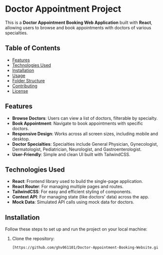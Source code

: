 # Doctor Appointment Project

This is a **Doctor Appointment Booking Web Application** built with **React**, allowing users to browse and book appointments with doctors of various specialties.

## Table of Contents

- [Features](#features)
- [Technologies Used](#technologies-used)
- [Installation](#installation)
- [Usage](#usage)
- [Folder Structure](#folder-structure)
- [Contributing](#contributing)
- [License](#license)

## Features

- **Browse Doctors**: Users can view a list of doctors, filterable by specialty.
- **Book Appointment**: Navigate to book appointments with specific doctors.
- **Responsive Design**: Works across all screen sizes, including mobile and desktop.
- **Doctor Specialties**: Specialties include General Physician, Gynecologist, Dermatologist, Pediatrician, Neurologist, and Gastroenterologist.
- **User-Friendly**: Simple and clean UI built with TailwindCSS.

## Technologies Used

- **React**: Frontend library used to build the single-page application.
- **React Router**: For managing multiple pages and routes.
- **TailwindCSS**: For easy and efficient styling of components.
- **Context API**: For managing state (like doctors' data) across the app.
- **Mock Data**: Simulated API calls using mock data for doctors.

## Installation

Follow these steps to set up and run the project on your local machine:

1. Clone the repository:

   ```bash
   [https://github.com/ghv061101/Doctor-Appointment-Booking-Website.git](https://github.com/ghv061101/Doctor-Appointment-Booking-Website.git)

